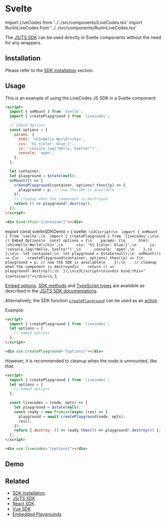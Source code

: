 # Svelte

import LiveCodes from '../../src/components/LiveCodes.tsx'
import RunInLiveCodes from '../../src/components/RunInLiveCodes.tsx'

The [JS/TS SDK](js-ts.md) can be used directly in Svelte components without the need for any wrappers.

## Installation

Please refer to the [SDK installation](./index.md#installation) section.

## Usage

This is an example of using the LiveCodes JS SDK in a Svelte component:

```html title="Component.svelte"
<script>
  import { onMount } from 'svelte';
  import { createPlayground } from 'livecodes';

  // Embed Options
  const options = {
    params: {
      html: '<h1>Hello World!</h1>',
      css: 'h1 {color: blue;}',
      js: 'console.log("Hello, Svelte!")',
      console: 'open',
    },
  };

  let container;
  let playground = $state(null);
  onMount(() => {
    createPlayground(container, options).then((p) => {
      playground = p; // now the SDK is available
    });
    // cleanup when the component is destroyed
    return () => playground?.destroy();
  });
</script>

<div bind:this="{container}"></div>
```

export const svelteSDKDemo = {
svelte: `\x3Cscript>\n  import { onMount } from 'svelte';\n  import { createPlayground } from 'livecodes';\n\n  // Embed Options\n  const options = {\n    params: {\n      html: '<h1>Hello World!</h1>',\n      css: 'h1 {color: blue;}',\n      js: 'console.log("Hello, Svelte!")',\n      console: 'open',\n    },\n  };\n\n  let container;\n  let playground = $state(null);\n  onMount(() => {\n    createPlayground(container, options).then((p) => {\n      playground = p; // now the SDK is available\n    });\n    // cleanup when the component is destroyed\n    return () => playground?.destroy();\n  });\n\x3C/script>\n\n<div bind:this="{container}"></div>\n`,
};

<RunInLiveCodes params={svelteSDKDemo}></RunInLiveCodes>

[Embed options](./js-ts.md#embed-options), [SDK methods](./js-ts.md#sdk-methods) and [TypeScript types](./js-ts.md#typescript-types) are available as described in the [JS/TS SDK documentations](./js-ts.md).

Alternatively, the SDK function [`createPlayground`](./js-ts.md#createplayground) can be used as an [action](https://learn.svelte.dev/tutorial/actions).

Example:

```html title="Component.svelte"
<script>
  import { createPlayground } from 'livecodes';
  let options = {
    // embed options
  };
</script>

<div use:createPlayground="{options}"></div>
```

However, it is recommended to cleanup when the node is unmounted, like that:

```html title="Component.svelte"
<script>
  import { createPlayground } from 'livecodes';
  let options = {
    // embed options
  };

  const livecodes = (node, opts) => {
    let playground = $state(null);
    const ready = new Promise(async (res) => {
      playground = await createPlayground(node, opts);
      res();
    });
    return { destroy: () => ready.then(() => playground?.destroy()) };
  };
</script>

<div use:livecodes="{options}"></div>
```

## Demo

<LiveCodes params={svelteSDKDemo} height="80vh" />

## Related

- [SDK Installation](./index.md#installation)
- [JS/TS SDK](./js-ts.md)
- [React SDK](./react.md)
- [Vue SDK](./vue.md)
- [Embedded Playgrounds](../features/embeds.md)
